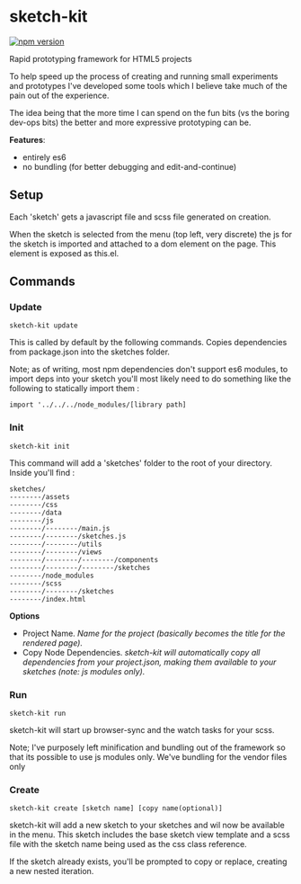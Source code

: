 # sketch-kit

[![npm version](https://badge.fury.io/js/sketch-kit.svg)](https://badge.fury.io/js/sketch-kit)

Rapid prototyping framework for HTML5 projects

To help speed up the process of creating and running small experiments and prototypes I've developed some tools which I believe take much of the pain out of the experience.

The idea being that the more time I can spend on the fun bits (vs the boring dev-ops bits) the better and more expressive prototyping can be.

**Features**:
- entirely es6
- no bundling (for better debugging and edit-and-continue)

## Setup

Each 'sketch' gets a javascript file and scss file generated on creation.

When the sketch is selected from the menu (top left, very discrete) the js for the sketch is imported and attached to a dom element on the page. This element is exposed as this.el.

## Commands
### Update

`sketch-kit update`

This is called by default by the following commands. Copies dependencies from package.json into the sketches folder.

Note; as of writing, most npm dependencies don't support es6 modules, to import deps into your sketch you'll most likely need to do something like the following to statically import them :

```
import '../../../node_modules/[library path]
```

### Init

`sketch-kit init`

This command will add a 'sketches' folder to the root of your directory. Inside you'll find :

```
sketches/
--------/assets
--------/css
--------/data
--------/js
--------/--------/main.js
--------/--------/sketches.js
--------/--------/utils
--------/--------/views
--------/--------/--------/components
--------/--------/--------/sketches
--------/node_modules
--------/scss
--------/--------/sketches
--------/index.html
```

**Options**

- Project Name. _Name for the project (basically becomes the title for the rendered page)._
- Copy Node Dependencies. _sketch-kit will automatically copy all dependencies from your project.json, making them available to your sketches (note: js modules only)._

### Run

`sketch-kit run`

sketch-kit will start up browser-sync and the watch tasks for your scss.

Note; I've purposely left minification and bundling out of the framework so that its possible to use js modules only. We've bundling for the vendor files only

### Create

`sketch-kit create [sketch name] [copy name(optional)]`

sketch-kit will add a new sketch to your sketches and wil now be available in the menu. This sketch includes the base sketch view template and a scss file with the sketch name being used as the css class reference.

If the sketch already exists, you'll be prompted to copy or replace, creating a new nested iteration.